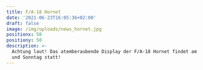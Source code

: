 ```yaml
---
title: F/A-18 Hornet
date: '2021-06-23T16:05:36+02:00'
draft: false
image: /img/uploads/news_hornet.jpg
positionx: 50
positiony: 50
description: >-
  Achtung laut! Das atemberaubende Display der F/A-18 Hornet findet am Satmstag
  und Sonntag statt!
---
```


